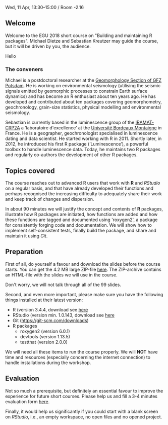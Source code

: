 Wed, 11 Apr, 13:30–15:00 / Room -2.16

## Welcome 

Welcome to the EGU 2018 short course on "Building and maintaining R packages". Michael Dietze and Sebastian Kreutzer may guide the course, but it will be driven by you, the audience. 

Hello

### The conveners 

Michael is a postdoctoral researcher at the [Geomorphology Section of GFZ Potsdam](https://www.gfz-potsdam.de/en/staff/michael-dietze/). He is working on environmental seismology (utilising the seismic signals emitted by geomorphic processes to constrain Earth surface dynamics) and has become an R enthusiast about ten years ago. He has developed and contributed about ten packages covering geomorphometry, geochronology, grain-size statistics, physical modelling and environmental seismology.

Sebastian is currently based in the luminescence group of the [IRAMAT-CRP2A](http://www.iramat-crp2a.cnrs.fr/) a ‘laboratoire d'excellence’ at the [Université Bordeaux Montaigne](http://www.u-bordeaux-montaigne.fr/fr/index.html) in France. He is a geographer, geochronologist specialised in luminescence dating and data scientist. He started working with R in 2011. Shortly later, in 2012, he introduced his first R package (‘Luminescence’), a powerful toolbox to handle luminescence data.
Today, he maintains two R packages and regularly co-authors the development of other R packages.

## Topics covered

The course reaches out to advanced R users that work with **R** and *RStudio* on a  regular basis, and that have already developed their functions and perhaps recognised the increasing difficulty to adequately share their work and keep track of changes and dispersion.

In about 90 minutes we will justify the concept and contents of **R** packages, illustrate how R packages are initiated, how functions are added and how these functions are tagged and documented using 'roxygen2', a package for consistently forging code and documentation. We will show how to implement self-consistent tests, finally build the package, and share and maintain it using *Git*.

## Preparation

First of all, do yourself a favour and download the slides before the course starts. You can get the 4.2 MB large ZIP-file [here](https://github.com/R-Lum/EGU2018/blob/master/R_course_egu_2018.html.zip?raw=true). The ZIP-archive contains an HTML-file with the slides we will use in the course. 

Don't worry, we will not talk through all of the 99 slides. 

Second, and even more important, please make sure you have the following things installed at their latest version:

- R (version 3.4.4, download see [here](https://cloud.r-project.org)
- RStudio (version min. 1.0.143, download see [here](https://www.rstudio.com/products/rstudio/download/)
- Git (https://git-scm.com/downloads)
- R packages 
     + roxygen2 (version 6.0.1)
     + devtools (version 1.13.5)
     + testthat (version 2.0.0)
     
We will need all these items to run the course properly. We will **NOT** have time and resources (especially concerning the internet connection) to handle installations during the workshop.

## Evaluation

Not so much a prerequisite, but definitely an essential favour to improve the experience for future short courses. Please help us and fill a 3-4 minutes evaluation form [here](https://docs.google.com/forms/d/e/1FAIpQLSdbhcwH_-_qVA5OxJzYyRrEtbzdRF3yE49JAsAOFcYqKKCi5g/viewform).

Finally, it would help us significantly if you could start with a blank screen on *RStudio*, i.e., an empty workspace, no open files and no opened project. 



